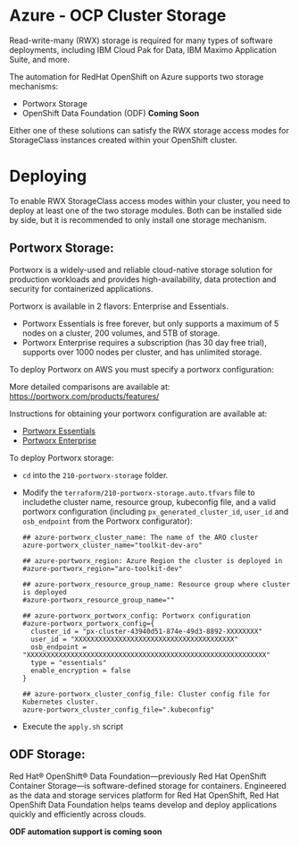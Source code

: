 # Azure - OCP Cluster Storage

Read-write-many (RWX) storage is required for many types of software deployments, including IBM Cloud Pak for Data, IBM Maximo Application Suite, and more.

The automation for RedHat OpenShift on Azure supports two storage mechanisms:

- Portworx Storage
- OpenShift Data Foundation (ODF) **Coming Soon**

Either one of these solutions can satisfy the RWX storage access modes for StorageClass instances created within your OpenShift cluster.

# Deploying

To enable RWX StorageClass access modes within your cluster, you need to deploy at least one of the two storage modules.  Both can be installed side by side, but it is recommended to only install one storage mechanism.

## Portworx Storage:

Portworx is a widely-used and reliable cloud-native storage solution for production workloads and provides high-availability, data protection and security for containerized applications.

Portworx is available in 2 flavors: Enterprise and Essentials.

- Portworx Essentials is free forever, but only supports a maximum of 5 nodes on a cluster, 200 volumes, and 5TB of storage.
- Portworx Enterprise requires a subscription (has 30 day free trial), supports over 1000 nodes per cluster, and has unlimited storage.

To deploy Portworx on AWS you must specify a portworx configuration:

More detailed comparisons are available at: https://portworx.com/products/features/

Instructions for obtaining your portworx configuration are available at:

- [Portworx Essentials](https://github.com/cloud-native-toolkit/terraform-azure-portworx/blob/main/PORTWORX_ESSENTIALS.md)
- [Portworx Enterprise](https://github.com/cloud-native-toolkit/terraform-azure-portworx/blob/main/PORTWORX_ENTERPRISE.md)

To deploy Portworx storage:

- `cd` into the `210-portworx-storage` folder.
- Modify the `terraform/210-portworx-storage.auto.tfvars` file to includethe cluster name, resource group, kubeconfig file, and a valid portworx configuration (including `px_generated_cluster_id`, `user_id` and `osb_endpoint` from the Portworx configurator):

  ```
  ## azure-portworx_cluster_name: The name of the ARO cluster
  azure-portworx_cluster_name="toolkit-dev-aro"
  
  ## azure-portworx_region: Azure Region the cluster is deployed in
  #azure-portworx_region="aro-toolkit-dev"
  
  ## azure-portworx_resource_group_name: Resource group where cluster is deployed
  #azure-portworx_resource_group_name=""
  
  ## azure-portworx_portworx_config: Portworx configuration
  #azure-portworx_portworx_config={
    cluster_id = "px-cluster-43940d51-874e-49d3-8892-XXXXXXXX"
    user_id = "XXXXXXXXXXXXXXXXXXXXXXXXXXXXXXXXXXXXXXXX"
    osb_endpoint = "XXXXXXXXXXXXXXXXXXXXXXXXXXXXXXXXXXXXXXXXXXXXXXXXXXXXXXXXXXXX"
    type = "essentials"
    enable_encryption = false
  }
  
  ## azure-portworx_cluster_config_file: Cluster config file for Kubernetes cluster.
  azure-portworx_cluster_config_file=".kubeconfig"
  ```

- Execute the `apply.sh` script


## ODF Storage:

Red Hat® OpenShift® Data Foundation—previously Red Hat OpenShift Container Storage—is software-defined storage for containers. Engineered as the data and storage services platform for Red Hat OpenShift, Red Hat OpenShift Data Foundation helps teams develop and deploy applications quickly and efficiently across clouds.

**ODF automation support is coming soon**
